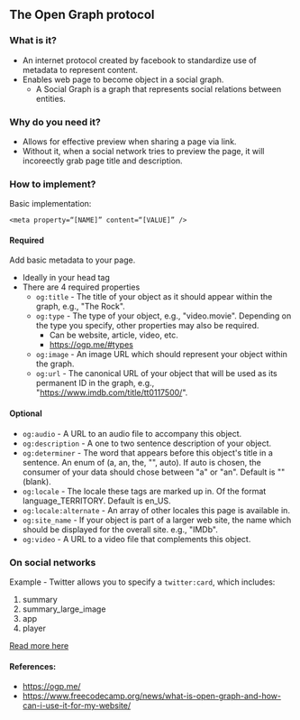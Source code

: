 ## The Open Graph protocol

### What is it?
- An internet protocol created by facebook to standardize use of metadata to represent content.
- Enables web page to become object in a social graph.
  - A Social Graph is a graph that represents social relations between entities.

### Why do you need it?
- Allows for effective preview when sharing a page via link.
- Without it, when a social network tries to preview the page, it will incoreectly grab page title and description. 

### How to implement?
Basic implementation:
```
<meta property=“[NAME]” content=“[VALUE]” />

```
#### Required
Add basic metadata to your page.
  - Ideally in your head tag
- There are 4 required properties
  - `og:title` - The title of your object as it should appear within the graph, e.g., "The Rock".
  - `og:type` - The type of your object, e.g., "video.movie". Depending on the type you specify, other properties may also be required.
    - Can be website, article, video, etc.
    - https://ogp.me/#types 
  - `og:image` - An image URL which should represent your object within the graph.
  - `og:url` - The canonical URL of your object that will be used as its permanent ID in the graph, e.g., "https://www.imdb.com/title/tt0117500/".

#### Optional
- `og:audio` - A URL to an audio file to accompany this object.
- `og:description` - A one to two sentence description of your object.
- `og:determiner` - The word that appears before this object's title in a sentence. An enum of (a, an, the, "", auto). If auto is chosen, the consumer of your data should chose between "a" or "an". Default is "" (blank).
- `og:locale` - The locale these tags are marked up in. Of the format language_TERRITORY. Default is en_US.
- `og:locale:alternate` - An array of other locales this page is available in.
- `og:site_name` - If your object is part of a larger web site, the name which should be displayed for the overall site. e.g., "IMDb".
- `og:video` - A URL to a video file that complements this object.

### On social networks
Example - Twitter allows you to specify a `twitter:card`, which includes:
1. summary
2. summary_large_image
3. app
4. player

[Read more here](https://developer.twitter.com/en/docs/twitter-for-websites/cards/guides/getting-started)


#### References:
- https://ogp.me/
- https://www.freecodecamp.org/news/what-is-open-graph-and-how-can-i-use-it-for-my-website/
